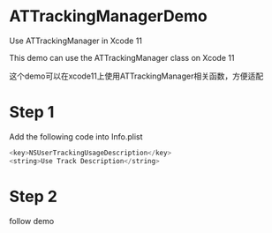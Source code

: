 # ATTrackingManagerDemo
Use ATTrackingManager in Xcode 11

This demo can use the ATTrackingManager class on Xcode 11

这个demo可以在xcode11上使用ATTrackingManager相关函数，方便适配

# Step 1
Add the following code into Info.plist

```python
<key>NSUserTrackingUsageDescription</key>
<string>Use Track Description</string>
```
# Step 2
follow demo
